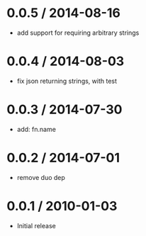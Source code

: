 
0.0.5 / 2014-08-16
==================

 * add support for requiring arbitrary strings

0.0.4 / 2014-08-03
==================

 * fix json returning strings, with test

0.0.3 / 2014-07-30
==================

 * add: fn.name

0.0.2 / 2014-07-01
==================

 * remove duo dep

0.0.1 / 2010-01-03
==================

  * Initial release
